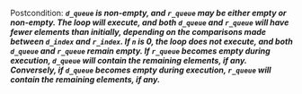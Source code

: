 Postcondition: ***`d_queue` is non-empty, and `r_queue` may be either empty or non-empty. The loop will execute, and both `d_queue` and `r_queue` will have fewer elements than initially, depending on the comparisons made between `d_index` and `r_index`. If `n` is 0, the loop does not execute, and both `d_queue` and `r_queue` remain empty. If `r_queue` becomes empty during execution, `d_queue` will contain the remaining elements, if any. Conversely, if `d_queue` becomes empty during execution, `r_queue` will contain the remaining elements, if any.***